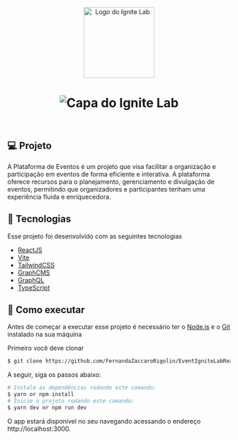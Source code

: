 <p align="center">
  <img alt="Logo do Ignite Lab" src="github/logo.svg" width="160px" />
</p>

<h1 align="center">
  <img alt="Capa do Ignite Lab" src="github/cover.png" />
</h1>

<br />

## 💻 Projeto

A Plataforma de Eventos é um projeto que visa facilitar a organização e participação em eventos de forma eficiente e interativa. A plataforma oferece recursos para o planejamento, gerenciamento e divulgação de eventos, permitindo que organizadores e participantes tenham uma experiência fluida e enriquecedora.

## 🧪 Tecnologias

Esse projeto foi desenvolvido com as seguintes tecnologias

- [ReactJS](https://reactjs.org)
- [Vite](https://vitejs.dev)
- [TailwindCSS](https://tailwindcss.com/)
- [GraphCMS](https://graphcms.com/)
- [GraphQL](https://graphql.org/)
- [TypeScript](https://www.typescriptlang.org/)

## 🚀 Como executar

Antes de começar a executar esse projeto é necessário ter o [Node.js](https://nodejs.org/) e o [Git](https://git-scm.com) instalado na sua máquina

Primeiro você deve clonar 

```bash
$ git clone https://github.com/FernandaZaccaroRigolin/EventIgniteLabReact
```

A seguir, siga os passos abaixo:

```bash
# Instale as dependências rodando este comando:
$ yarn or npm install
# Inicie o projeto rodando este comando:
$ yarn dev or npm run dev
```

O app estará disponível no seu navegando acessando o endereço http://localhost:3000.
